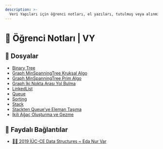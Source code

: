 ```yaml
---
description: >-
  Veri Yapıları için öğrenci notları, el yazıları, tutulmuş veya alınmış notlar
---
```


# 📕 Öğrenci Notları \| VY

## 📂 Dosyalar

<!--YPackage.YGitbookIntegration-tarafından-otomatik-oluşturulmuştur-->

- [Binary Tree](Binary%20Tree.c)
- [Graph MinSpanningTree Kruksal Algo](Graph%20MinSpanningTree%20Kruksal%20Algo.c)
- [Graph MinSpanningTree Prim Algo](Graph%20MinSpanningTree%20Prim%20Algo.c)
- [Graph İki Nokta Arası Yol Bulma](Graph%20%C4%B0ki%20Nokta%20Aras%C4%B1%20Yol%20Bulma.c)
- [LinkedList](LinkedList.c)
- [Queue](Queue.c)
- [Sorting](Sorting.c)
- [Stack](Stack.c)
- [Stackten Queue'ye Eleman Taşıma](Stackten%20Queue%27ye%20Eleman%20Ta%C5%9F%C4%B1ma.c)
- [İkili Ağaç Oluşturma ve Gezme](%C4%B0kili%20A%C4%9Fa%C3%A7%20Olu%C5%9Fturma%20ve%20Gezme.c)

<!--YPackage.YGitbookIntegration-tarafından-otomatik-oluşturulmuştur-->

## 🔗 Faydalı Bağlantılar

- [👨‍💻 2019 İÜC-CE Data Structures ~ Eda Nur Var](https://github.com/enurv/dataStructures)
